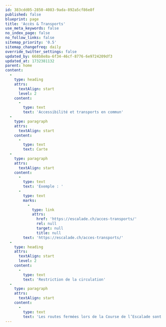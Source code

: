 ```yaml
---
id: 383cdd05-2850-4083-9ada-892a5cf86e8f
published: false
blueprint: page
title: 'Accès & Transports'
use_meta_keywords: false
no_index_page: false
no_follow_links: false
sitemap_priority: '0.5'
sitemap_changefreq: daily
override_twitter_settings: false
updated_by: 668b8e8a-6f34-46cf-8776-6e9724209df3
updated_at: 1732381132
parent: home
content:
  -
    type: heading
    attrs:
      textAlign: start
      level: 2
    content:
      -
        type: text
        text: 'Accessibilité et transports en commun'
  -
    type: paragraph
    attrs:
      textAlign: start
    content:
      -
        type: text
        text: Carte
  -
    type: paragraph
    attrs:
      textAlign: start
    content:
      -
        type: text
        text: 'Exemple : '
      -
        type: text
        marks:
          -
            type: link
            attrs:
              href: 'https://escalade.ch/acces-transports/'
              rel: null
              target: null
              title: null
        text: 'https://escalade.ch/acces-transports/'
  -
    type: heading
    attrs:
      textAlign: start
      level: 2
    content:
      -
        type: text
        text: 'Restriction de la circulation'
  -
    type: paragraph
    attrs:
      textAlign: start
    content:
      -
        type: text
        text: 'Les routes fermées lors de la Course de l’Escalade sont indiquées sur le plan suivant.'
---
```

